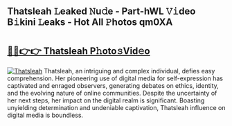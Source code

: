 ## Thatsleah 𝙻eaked 𝙽u𝚍e - Part-hWL 𝚅𝚒deo B𝚒kini 𝙻eaks - Hot All 𝙿hotos qm0XA

# <h2><a href="http://ld75s0a.urlbe.top/?page=Thatsleah">🔗🔗👉👉 Thatsleah P𝚑oto𝚜Vid𝚎o</a></h2>

[![Thatsleah](https://i.imgur.com/eBuTRDB.gif)](http://ld75s0a.urlbe.top/?page=Thatsleah)
Thatsleah, an intriguing and complex individual, defies easy comprehension. Her pioneering use of digital media for self-expression has captivated and enraged observers, generating debates on ethics, identity, and the evolving nature of online communities. Despite the uncertainty of her next steps, her impact on the digital realm is significant. Boasting unyielding determination and undeniable captivation, Thatsleah influence on digital media is boundless.
